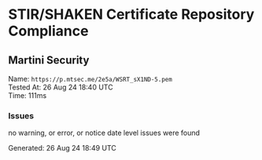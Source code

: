 # STIR/SHAKEN Certificate Repository Compliance

## Martini Security

Name: `https://p.mtsec.me/2e5a/WSRT_sX1ND-5.pem`\
Tested At: 26 Aug 24 18:40 UTC\
Time: 111ms

### Issues

no warning, or error, or notice date level issues were found

Generated: 26 Aug 24 18:49 UTC